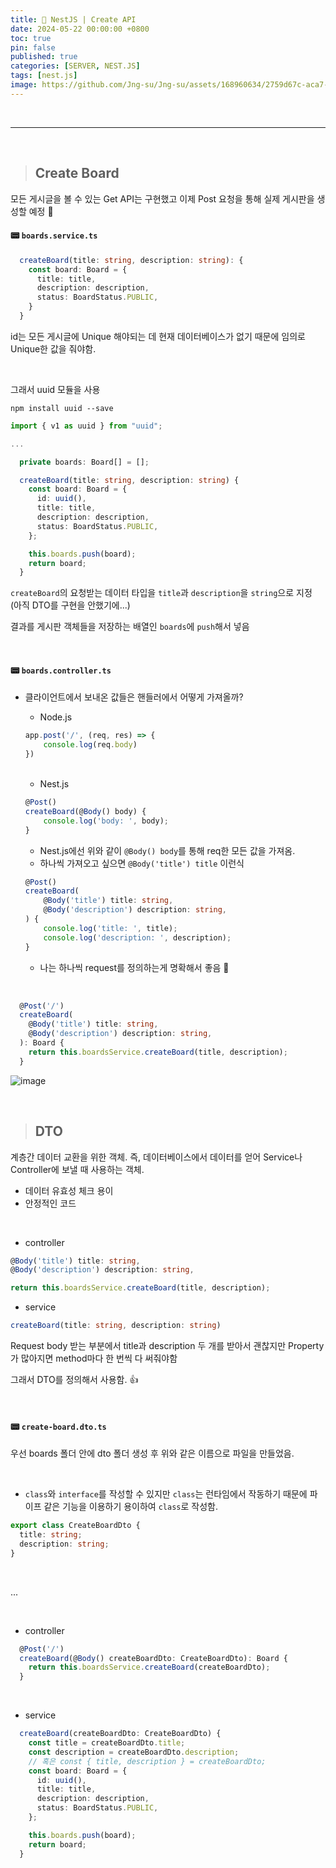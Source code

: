 ```yaml
---
title: 🦁 NestJS | Create API
date: 2024-05-22 00:00:00 +0800
toc: true
pin: false
published: true
categories: [SERVER, NEST.JS]
tags: [nest.js]
image: https://github.com/Jng-su/Jng-su/assets/168960634/2759d67c-aca7-4c2c-adac-b0fee5a4d7ff
---
```


<br>

---

<br>


> ## Create Board

모든 게시글을 볼 수 있는 Get API는 구현했고 이제 Post 요청을 통해 실제 게시판을 생성할 예정 🛫

#### 📟 `boards.service.ts`

```typescript
  createBoard(title: string, description: string): {
    const board: Board = {
      title: title,
      description: description,
      status: BoardStatus.PUBLIC,
    }
  }
```

id는 모든 게시글에 Unique 해야되는 데 현재 데이터베이스가 없기 때문에 임의로 Unique한 값을 줘야함.

<br>

그래서 uuid 모듈을 사용

```shell
npm install uuid --save
```

```typescript
import { v1 as uuid } from "uuid";

...

  private boards: Board[] = [];

  createBoard(title: string, description: string) {
    const board: Board = {
      id: uuid(),
      title: title,
      description: description,
      status: BoardStatus.PUBLIC,
    };

    this.boards.push(board);
    return board;
  }
```

`createBoard`의 요청받는 데이터 타입을 `title`과 `description`을 `string`으로 지정 (아직 DTO를 구현을 안했기에...)

결과를 게시판 객체들을 저장하는 배열인 `boards`에 `push`해서 넣음

<br>

#### 📟 `boards.controller.ts`

- 클라이언트에서 보내온 값들은 핸들러에서 어떻게 가져올까?
    - Node.js
  
    ```javascript
    app.post('/', (req, res) => {
        console.log(req.body)
    })
    ```

    <br>

    - Nest.js
    
    ```typescript
    @Post()
    createBoard(@Body() body) {
        console.log('body: ', body);
    }
    ```

    - Nest.js에선 위와 같이 `@Body() body`를 통해 req한 모든 값을 가져옴.
    - 하나씩 가져오고 싶으면 `@Body('title') title` 이런식

    ```typescript
    @Post()
    createBoard(
        @Body('title') title: string,
        @Body('description') description: string,
    ) {
        console.log('title: ', title);
        console.log('description: ', description);
    }
    ```

    - 나는 하나씩 request를 정의하는게 명확해서 좋음 🐸

<br>

```typescript
  @Post('/')
  createBoard(
    @Body('title') title: string,
    @Body('description') description: string,
  ): Board {
    return this.boardsService.createBoard(title, description);
  }
```

![image](https://github.com/user-attachments/assets/2eb377f8-bdd6-40da-8089-4fe9aef07f94)

<br>

> ## DTO

계층간 데이터 교환을 위한 객체. 즉, 데이터베이스에서 데이터를 얻어 Service나 Controller에 보낼 때 사용하는 객체.

- 데이터 유효성 체크 용이
- 안정적인 코드

<br>

- controller

```typescript
@Body('title') title: string,
@Body('description') description: string,

return this.boardsService.createBoard(title, description);
```

- service

```typescript
createBoard(title: string, description: string)
```


Request body 받는 부분에서 title과 description 두 개를 받아서 괜찮지만 Property가 많아지면 method마다 한 번씩 다 써줘야함

그래서 DTO를 정의해서 사용함. 👍

<br>

#### 📟 `create-board.dto.ts`

우선 boards 폴더 안에 dto 폴더 생성 후 위와 같은 이름으로 파일을 만들었음.

<br>

- `class`와 `interface`를 작성할 수 있지만 `class`는 런타임에서 작동하기 때문에 파이프 같은 기능을 이용하기 용이하여 `class`로 작성함.

```typescript
export class CreateBoardDto {
  title: string;
  description: string;
}
```

<br>

...

<br>

- controller

```typescript
  @Post('/')
  createBoard(@Body() createBoardDto: CreateBoardDto): Board {
    return this.boardsService.createBoard(createBoardDto);
  }
```

<br>

- service

```typescript
  createBoard(createBoardDto: CreateBoardDto) {
    const title = createBoardDto.title;
    const description = createBoardDto.description;
    // 혹은 const { title, description } = createBoardDto;
    const board: Board = {
      id: uuid(),
      title: title,
      description: description,
      status: BoardStatus.PUBLIC,
    };

    this.boards.push(board);
    return board;
  }
```